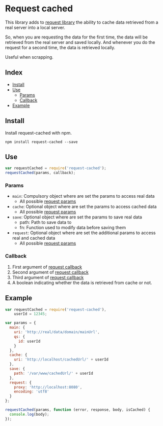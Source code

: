 # Request cached

This library adds to [request library][requestWeb] the ability to cache data retrieved from a real server into a local server.

So, when you are requesting the data for the first time, the data will be retrieved from the real server and saved locally. And whenever you do the request for a second time, the data is retrieved locally.

Useful when scrapping.

[requestWeb]: https://github.com/mikeal/request "Request library"


## Index
* [Install](#install)
* [Use](#use)
  - [Params](#params)
  - [Callback](#callback)
* [Example](#example)


## Install

Install request-cached with npm.

```
npm install request-cached --save
```


## Use

```javascript
var requestCached = require('request-cached');
requestCached(params, callback);
```


### Params

* `main`: Compulsory object where are set the params to access real data
  - All possible [request params][requestParams]
* `cache`: Optional object where are set the params to access cached data
  - All possible [request params][requestParams]
* `save`: Optional object where are set the params to save real data
  - path: Path to save data to
  - fn: Function used to modify data before saving them
* `request`: Optional object where are set the additional params to access real and cached data
  - All possible [request params][requestParams]

[requestParams]: https://github.com/mikeal/request#requestoptions-callback "Params in request library"


### Callback

1. First argument of [request callback][requestParams]
2. Second argument of [request callback][requestParams]
3. Third argument of [request callback][requestParams]
4. A boolean indicating whether the data is retrieved from cache or not.


## Example

```javascript
var requestCached = require('request-cached'),
    userId = 12345;

var params = {
  main: {
    uri: 'http://real/data/domain/mainUrl',
    qs: {
      id: userId
    }
  },
  cache: {
    uri: 'http://localhost/cachedUrl/' + userId
  },
  save: {
    path: '/var/www/cachedUrl/' + userId
  },
  request: {
    proxy: 'http://localhost:8080',
    encoding: 'utf8'
  }
};

requestCached(params, function (error, response, body, isCached) {
  console.log(body);
});
```
